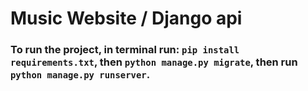 # Music Website / Django api


### To run the project, in terminal run: `pip install requirements.txt`, then `python manage.py migrate`, then run `python manage.py runserver`.
